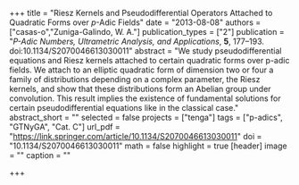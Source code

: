 +++
title = "Riesz Kernels and Pseudodifferential Operators Attached to Quadratic Forms over $p$-Adic Fields"
date = "2013-08-08"
authors = ["casas-o","Zuniga-Galindo, W. A."]
publication_types = ["2"]
publication = "*P-Adic Numbers, Ultrametric Analysis, and Applications*, **5**, 177–193. doi:10.1134/S2070046613030011"
abstract = "We study pseudodifferential equations and Riesz kernels attached to certain quadratic forms over p-adic fields. We attach to an elliptic quadratic form of dimension two or four a family of distributions depending on a complex parameter, the Riesz kernels, and show that these distributions form an Abelian group under convolution. This result implies the existence of fundamental solutions for certain pseudodifferential equations like in the classical case."
abstract_short = ""
selected = false
projects = ["tenga"]
tags = ["p-adics", "GTNyGA", "Cat. C"]
url_pdf = "https://link.springer.com/article/10.1134/S2070046613030011"
doi = "10.1134/S2070046613030011"
math = false
highlight = true
[header]
image = ""
caption = ""

+++

